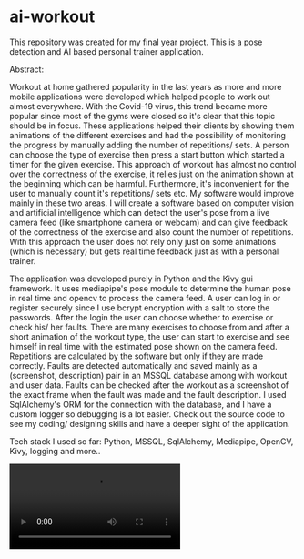 # ai-workout
This repository was created for my final year project. This is a pose detection and AI based personal trainer application.

Abstract:

Workout at home gathered popularity in the last years as more and more mobile applications were developed which helped people to work
out almost everywhere. With the Covid-19 virus, this trend became more popular since most of the gyms were closed so it's clear that this
topic should be in focus. These applications helped their clients by showing them animations of the different exercises and had the possibility
of monitoring the progress by manually adding the number of repetitions/ sets. A person can choose the type of exercise then press a start
button which started a timer for the given exercise. This approach of workout has almost no control over the correctness of the exercise, it
relies just on the animation shown at the beginning which can be harmful. Furthermore, it's inconvenient for the user to manually count it's
repetitions/ sets etc.
My software would improve mainly in these two areas. I will create a software based on computer vision and artificial intelligence which can
detect the user's pose from a live camera feed (like smartphone camera or webcam) and can give feedback of the correctness of the
exercise and also count the number of repetitions. With this approach the user does not rely only just on some animations (which is
necessary) but gets real time feedback just as with a personal trainer.

The application was developed purely in Python and the Kivy gui framework. It uses mediapipe's pose module to determine the human pose in real time
and opencv to process the camera feed. A user can log in or register securely since I use bcrypt encryption with a salt to store
the passwords. After the login the user can choose whether to exercise or check his/ her faults. There are many exercises to choose from
and after a short animation of the workout type, the user can start to exercise and see himself in real time with the estimated pose
shown on the camera feed. Repetitions are calculated by the software but only if they are made correctly. Faults are detected
automatically and saved mainly as a (screenshot, description) pair in an MSSQL database among with workout and user data. 
Faults can be checked after the workout as a screenshot of the exact frame when the fault was made and the fault description.
I used SqlAlchemy's ORM for the connection with the database, and I have a custom logger so debugging is a lot easier.
Check out the source code to see my coding/ designing skills and have a deeper sight of the application.

Tech stack I used so far: Python, MSSQL, SqlAlchemy, Mediapipe, OpenCV, Kivy, logging and more..

![Alt Text](https://media.giphy.com/media/0BRjOjpHePzTBwHv39/source.mp4)